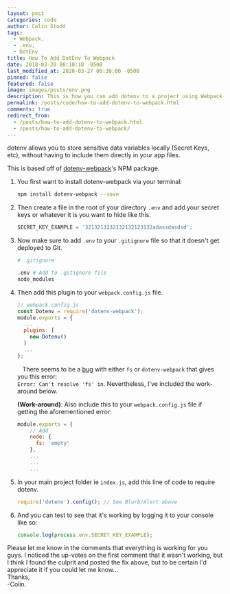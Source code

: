 ```yaml
---
layout: post
categories: code
author: Colin Stodd
tags:
  - Webpack,
  - .env,
  - DotEnv
title: How To Add DotEnv To Webpack
date: 2018-03-20 00:10:10 -0500
last_modified_at: 2020-03-27 00:30:00 -0500
pinned: false
featured: false
image: images/posts/env.png
description: This is how you can add dotenv to a project using Webpack.
permalink: /posts/code/how-to-add-dotenv-to-webpack.html
comments: true
redirect_from:
  - /posts/how-to-add-dotenv-to-webpack.html
  - /posts/how-to-add-dotenv-to-webpack/
---
```


dotenv allows you to store sensitive data variables locally (Secret Keys, etc), without having to include them directly in your app files.

This is based off of <a href="https://www.npmjs.com/package/dotenv-webpack" target="_blank" rel="noopener">dotenv-webpack</a>'s NPM package.

1. You first want to install dotenv-webpack via your terminal:

    ```bash
    npm install dotenv-webpack --save
    ```

2. Then create a file in the root of your directory `.env` and add your secret keys or whatever it is you want to hide like this.

    ```javascript
    SECRET_KEY_EXAMPLE = '3213213232132132123132adassdasdsd';
    ```

3. Now make sure to add `.env` to your `.gitignore` file so that it doesn't get deployed to Git.

    ```bash
    # .gitignore

    .env # Add to .gitignore file
    node_modules
    ```


4. Then add this plugin to your `webpack.config.js` file.

    ```javascript
    // webpack.config.js
    const Dotenv = require('dotenv-webpack');
    module.exports = {
      ...
      plugins: [
        new Dotenv()
      ]
      ...
    };
    ```


    <div class="blurb">
    <i class="fad fa-exclamation-triangle text-yellow fa-lg"></i>&nbsp;&nbsp; There seems to be a <a href="https://github.com/webpack-contrib/css-loader/issues/447" target="_blank" rel="noopener">bug</a> with either <code>fs</code> or <code>dotenv-webpack</code> that gives you this error: <br>
    <code class="text-pink">Error: Can't resolve 'fs' in</code>. Nevertheless, I've included the work-around below.
    </div>

    <strong><span class="text-yellow">(Work-around)</span></strong>: Also include this to your `webpack.config.js` file if getting the aforementioned error:

    ```javascript
    module.exports = {
        // Add
        node: {
          fs: 'empty'
        },
        ...
        ...
        ...
    ```

6. In your main project folder ie `index.js`, add this line of code to require dotenv.

    ```javascript
    require('dotenv').config(); // See Blurb/Alert above
    ```

7. And you can test to see that it's working by logging it to your console like so:

    ```javascript
    console.log(process.env.SECRET_KEY_EXAMPLE);
    ```

Please let me know in the comments that everything is working for you guys. I noticed the up-votes on the first comment that it wasn't working, but I think I found the culprit and posted the fix above, but to be certain I'd appreciate it if you could let me know... <br>
Thanks,<br>
-Colin.